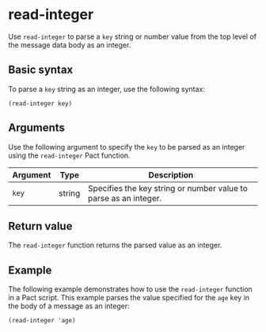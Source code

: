 # read-integer

Use `read-integer` to parse a `key` string or number value from the top level of the message data body as an integer.

## Basic syntax

To parse a `key` string as an integer, use the following syntax:

```pact
(read-integer key)
```

## Arguments

Use the following argument to specify the `key` to be parsed as an integer using the `read-integer` Pact function.

| Argument | Type | Description |
| --- | --- | --- |
| `key` | string | Specifies the key string or number value to parse as an integer. |

## Return value

The `read-integer` function returns the parsed value as an integer.

## Example

The following example demonstrates how to use the `read-integer` function in a Pact script. 
This example parses the value specified for the `age` key in the body of a message as an integer:

```pact
(read-integer 'age)
```

